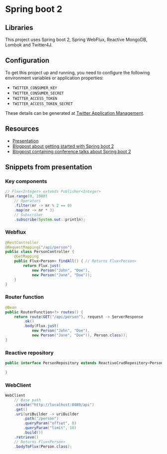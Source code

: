 # Spring boot 2

## Libraries

This project uses Spring boot 2, Spring WebFlux, Reactive MongoDB, Lombok and Twitter4J.

## Configuration

To get this project up and running, you need to configure the following environment variables or application properties:

- `TWITTER_CONSUMER_KEY`
- `TWITTER_CONSUMER_SECRET`
- `TWITTER_ACCESS_TOKEN`
- `TWITTER_ACCESS_TOKEN_SECRET`

These details can be generated at [Twitter Application Management](https://apps.twitter.com/).

## Resources

- [Presentation](https://docs.google.com/presentation/d/16pJS61iokf-yh4eGyY8XQkO51q9tHK2uzTuCjqnWVf4/edit?usp=sharing)
- [Blogpost about getting started with Spring boot 2](https://g00glen00b.be/getting-started-spring-boot-2/)
- [Blogpost containing conference talks about Spring boot 2](https://blog.optis.be/spring-devoxx-7c0fa8a9dc9f)

## Snippets from presentation

### Key components

```java
// Flux<Integer> extends Publisher<Integer>
Flux.range(0, 1000)
    // Operators
    .filter(nr -> nr % 2 == 0)
    .map(nr -> nr * 3)
    // Subscriber
    .subscribe(System.out::println);
```

### Webflux

```java
@RestController
@RequestMapping("/api/person")
public class PersonController {
    @GetMapping
    public Flux<Person> findAll() { // Returns Flux<Person>
        return Flux.just(
        	new Person("John", "Doe"),
	        new Person("Jane", "Doe"));
    }
}
```

### Router function

```java
@Bean
public RouterFunction<?> routes() {
    return route(GET("/api/person"), request -> ServerResponse
        .ok()
        .body(Flux.just(
        	new Person("John", "Doe"),
        	new Person("Jane", "Doe")), Person.class));
}
```

### Reactive repository

```java
public interface PersonRepository extends ReactiveCrudRepository<Person, String> {
    
}
```

### WebClient

```java
WebClient
	// Base path
	.create("http://localhost:8080/api")
    .get()
    .uri(uriBuilder -> uriBuilder
    	.path("/person")
        .queryParam("offset", 0)
        .queryParam("limit", 10)
        .build())
    .retrieve()
    // Returns Flux<Person>
    .bodyToFlux(Person.class);
```

